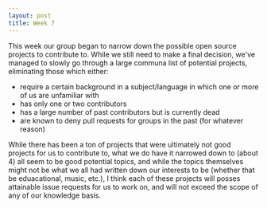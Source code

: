 ```yaml
---
layout: post
title: Week 7
---
```


This week our group began to narrow down the possible open source projects to contribute to. While we still need to make a final decision, we've managed to slowly go through a large communa list of potential projects, eliminating those which either: 
- require a certain background in a subject/language in which one or more of us are unfamiliar with
- has only one or two contributors
- has a large number of past contributors but is currently dead
- are known to deny pull requests for groups in the past (for whatever reason)

While there has been a ton of projects that were ultimately not good projects for us to contribute to, what we do have it narrowed down to (about 4) all seem to be good potential topics, and while the topics themselves might not be what we all had written down our interests to be (whether that be eduacational, music, etc.), I think each of these projects will posses attainable issue requests for us to work on, and will not exceed the scope of any of our knowledge basis. 
